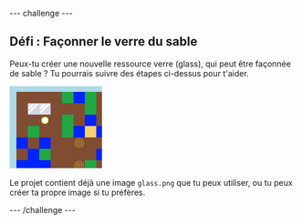 --- challenge ---
## Défi : Façonner le verre du sable
Peux-tu créer une nouvelle ressource verre (glass), qui peut être façonnée de sable ? Tu pourrais suivre des étapes ci-dessus pour t'aider.

![screenshot](images/craft-glass.png)

Le projet contient déjà une image `glass.png` que tu peux utiliser, ou tu peux créer ta propre image si tu préfères.




--- /challenge ---